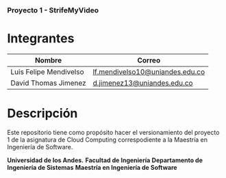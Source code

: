 ### Proyecto 1 - StrifeMyVideo

# Integrantes
|Nombre| Correo|
|---|---|
|Luis Felipe Mendivelso | lf.mendivelso10@uniandes.edu.co |
|David Thomas Jimenez | d.jimenez13@uniandes.edu.co |

# Descripción
Este repositorio tiene como propósito hacer el versionamiento del proyecto 1 de la asignatura de Cloud Computing correspodiente a la Maestría en Ingeniería de Software.

**Universidad de los Andes.**
**Facultad de Ingeniería**
**Departamento de Ingeniería de Sistemas**
**Maestría en Ingeniería de Software**